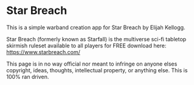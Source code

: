 # Star Breach

This is a simple warband creation app for Star Breach by Elijah Kellogg.

Star Breach (formerly known as Starfall) is the multiverse sci-fi tabletop skirmish ruleset available to all players for FREE download here: https://www.starbreach.com/

This page is in no way official nor meant to infringe on anyone elses copyright, ideas, thoughts, intellectual property, or anything else.  This is 100% ran driven.
